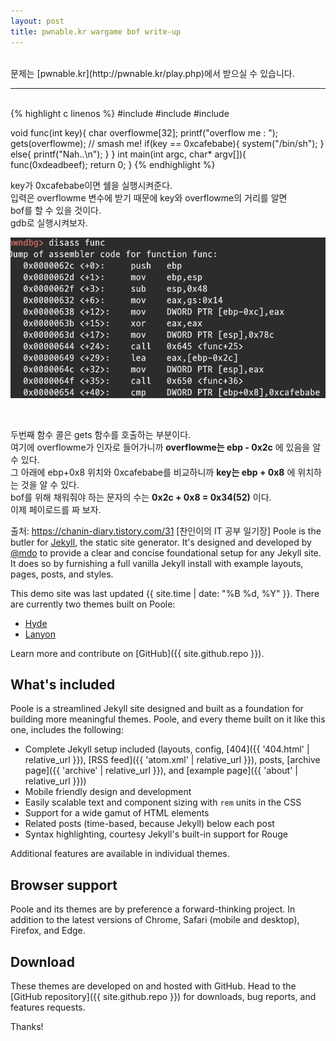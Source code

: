 ```yaml
---
layout: post
title: pwnable.kr wargame bof write-up
---
```


<br>
문제는 [pwnable.kr](http://pwnable.kr/play.php)에서 받으실 수 있습니다.

----

<br>
{% highlight c linenos %}
#include <stdio.h>
#include <string.h>
#include <stdlib.h>

void func(int key){
  char overflowme[32];
  printf("overflow me : ");
  gets(overflowme);	// smash me!
  if(key == 0xcafebabe){
    system("/bin/sh");
  }
  else{
    printf("Nah..\n");
  }
}
int main(int argc, char* argv[]){
  func(0xdeadbeef);
  return 0;
}
{% endhighlight %}

key가 0xcafebabe이면 쉘을 실행시켜준다.<br>
입력은 overflowme 변수에 받기 때문에 key와 overflowme의 거리를 알면<br>
bof를 할 수 있을 것이다.<br>
gdb로 실행시켜보자.<br>

![캡처](/assets/img.png)

<br>

두번째 함수 콜은 gets 함수를 호출하는 부분이다.
<br>여기에 overflowme가 인자로 들어가니까 
**overflowme는 ebp - 0x2c** 에 있음을 알 수 있다.
<br>그 아래에 ebp+0x8 위치와 0xcafebabe를 비교하니까 
**key는 ebp + 0x8** 에 위치하는 것을 알 수 있다.
<br>bof를 위해 채워줘야 하는 문자의 수는 **0x2c + 0x8 = 0x34(52)** 이다.
<br>이제 페이로드를 짜 보자.

출처: https://chanin-diary.tistory.com/31 [찬인이의 IT 공부 일기장]
Poole is the butler for [Jekyll](http://jekyllrb.com), the static site generator. It's designed and developed by [@mdo](https://twitter.com/mdo) to provide a clear and concise foundational setup for any Jekyll site. It does so by furnishing a full vanilla Jekyll install with example layouts, pages, posts, and styles.

This demo site was last updated {{ site.time | date: "%B %d, %Y" }}.
There are currently two themes built on Poole:

* [Hyde](http://hyde.getpoole.com)
* [Lanyon](http://lanyon.getpoole.com)

Learn more and contribute on [GitHub]({{ site.github.repo }}).

## What's included

Poole is a streamlined Jekyll site designed and built as a foundation for building more meaningful themes. Poole, and every theme built on it like this one, includes the following:

* Complete Jekyll setup included (layouts, config, [404]({{ '404.html' | relative_url }}), [RSS feed]({{ 'atom.xml' | relative_url }}), posts, [archive page]({{ 'archive' | relative_url }}), and [example page]({{ 'about' | relative_url }}))
* Mobile friendly design and development
* Easily scalable text and component sizing with `rem` units in the CSS
* Support for a wide gamut of HTML elements
* Related posts (time-based, because Jekyll) below each post
* Syntax highlighting, courtesy Jekyll's built-in support for Rouge

Additional features are available in individual themes.

## Browser support

Poole and its themes are by preference a forward-thinking project. In addition to the latest versions of Chrome, Safari (mobile and desktop), Firefox, and Edge.

## Download

These themes are developed on and hosted with GitHub. Head to the [GitHub repository]({{ site.github.repo }}) for downloads, bug reports, and features requests.

Thanks!
